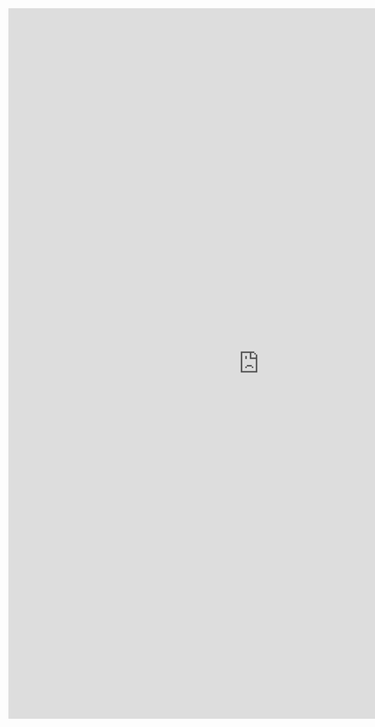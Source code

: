 <iframe allowtransparency="true" frameborder="0" scrolling="no" src="http://udsfoundation.webs.com/site" style="border: none; height: 1420px; width: 1000px;"> </iframe>
